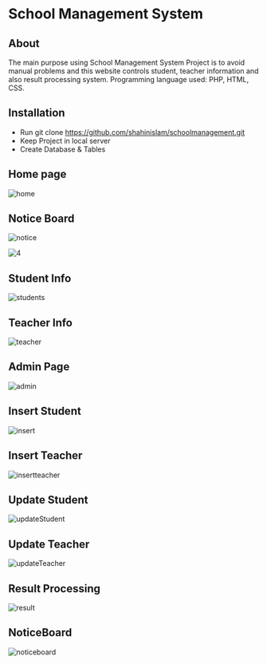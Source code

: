 # School Management System

## About
The main purpose using School Management System Project is to avoid manual problems and this website controls student, teacher information and also result processing system.
Programming language used: PHP, HTML, CSS.

## Installation
- Run git clone https://github.com/shahinislam/schoolmanagement.git
- Keep Project in local server
- Create Database & Tables

## Home page
![home](https://user-images.githubusercontent.com/33843231/70909708-39e83c80-2038-11ea-88a7-bc3778513260.jpg)
## Notice Board
![notice](https://user-images.githubusercontent.com/33843231/70909724-479dc200-2038-11ea-8a33-b05336fdf751.jpg)

![4](https://user-images.githubusercontent.com/33843231/70909737-4e2c3980-2038-11ea-9621-5e6fd6e5737e.jpg)
## Student Info
![students](https://user-images.githubusercontent.com/33843231/70909751-54221a80-2038-11ea-9f8a-fa0ddf6217e9.jpg)
## Teacher Info
![teacher](https://user-images.githubusercontent.com/33843231/70909795-68feae00-2038-11ea-9a6a-7bbdcd3754b9.jpg)
## Admin Page
![admin](https://user-images.githubusercontent.com/33843231/70909798-6d2acb80-2038-11ea-9a07-c8bdb45b261e.jpg)
## Insert Student
![insert](https://user-images.githubusercontent.com/33843231/70909846-8b90c700-2038-11ea-995d-0c49de737a0c.jpg)
## Insert Teacher
![insertteacher](https://user-images.githubusercontent.com/33843231/70909892-b0853a00-2038-11ea-9c92-d8e9a246a157.jpg)
## Update Student
![updateStudent](https://user-images.githubusercontent.com/33843231/70909924-c5fa6400-2038-11ea-8510-ce437f58163a.jpg)
## Update Teacher
![updateTeacher](https://user-images.githubusercontent.com/33843231/70909937-cabf1800-2038-11ea-9502-1eaf32573344.jpg)
## Result Processing
![result](https://user-images.githubusercontent.com/33843231/70909944-d14d8f80-2038-11ea-9a62-c85d557de5bf.jpg)
## NoticeBoard
![noticeboard](https://user-images.githubusercontent.com/33843231/70909952-d7437080-2038-11ea-84a2-49652a6c6648.jpg)














